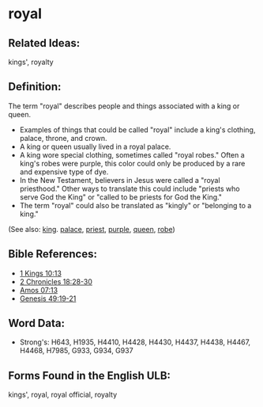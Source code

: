 # royal

## Related Ideas:

kings', royalty

## Definition:

The term "royal" describes people and things associated with a king or queen.

* Examples of things that could be called "royal" include a king's clothing, palace, throne, and crown.
* A king or queen usually lived in a royal palace.
* A king wore special clothing, sometimes called "royal robes." Often a king's robes were purple, this color could only be produced by a rare and expensive type of dye.
* In the New Testament, believers in Jesus were called a "royal priesthood." Other ways to translate this could include "priests who serve God the King" or "called to be priests for God the King."
* The term "royal" could also be translated as "kingly" or "belonging to a king."

(See also: [king](../other/king.md). [palace](../other/palace.md), [priest](../kt/priest.md), [purple](../other/purple.md), [queen](../other/queen.md), [robe](../other/robe.md))

## Bible References:

* [1 Kings 10:13](rc://en/tn/help/1ki/10/13)
* [2 Chronicles 18:28-30](rc://en/tn/help/2ch/18/28)
* [Amos 07:13](rc://en/tn/help/amo/07/13)
* [Genesis 49:19-21](rc://en/tn/help/gen/49/19)

## Word Data:

* Strong's: H643, H1935, H4410, H4428, H4430, H4437, H4438, H4467, H4468, H7985, G933, G934, G937

## Forms Found in the English ULB:

kings', royal, royal official, royalty
